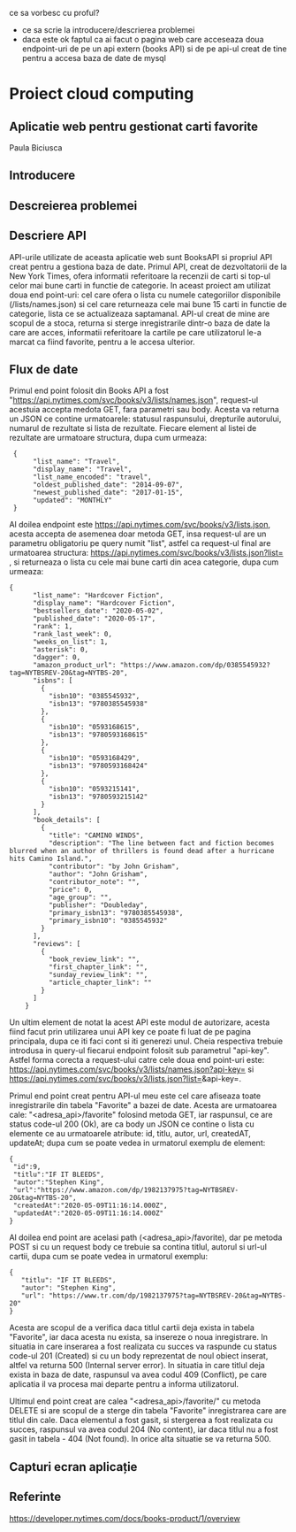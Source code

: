 ce sa vorbesc cu proful?

 - ce sa scrie la introducere/descrierea problemei
 - daca este ok faptul ca ai facut o pagina web care acceseaza doua endpoint-uri de pe un api extern (books API)
si de pe api-ul creat de tine pentru a accesa baza de date de mysql

# Proiect cloud computing
## Aplicatie web pentru gestionat carti favorite
Paula Biciusca

## Introducere



## Descreierea problemei



## Descriere API
API-urile utilizate de aceasta aplicatie web sunt BooksAPI si propriul API creat pentru a gestiona baza de date.
Primul API, creat de dezvoltatorii de la New York Times, ofera informatii referitoare la recenzii de carti si top-ul celor mai bune carti in functie de categorie. In aceast proiect am utilizat doua end point-uri: cel care ofera o lista cu numele categoriilor disponibile (/lists/names.json) si cel care returneaza cele mai bune 15 carti in functie de categorie, lista ce se actualizeaza saptamanal.
API-ul creat de mine are scopul de a stoca, returna si sterge inregistrarile dintr-o baza de date la care are acces, informatii referitoare la cartile pe care utilizatorul le-a marcat ca fiind favorite, pentru a le accesa ulterior.


## Flux de date
Primul end point folosit din Books API a fost "https://api.nytimes.com/svc/books/v3/lists/names.json", request-ul acestuia accepta medota GET, fara parametri sau body.
Acesta va returna un JSON ce contine urmatoarele: statusul raspunsului, drepturile autorului, numarul de rezultate si lista de rezultate. Fiecare element al listei de rezultate are urmatoare structura, dupa cum urmeaza: 
```
 {
      "list_name": "Travel",
      "display_name": "Travel",
      "list_name_encoded": "travel",
      "oldest_published_date": "2014-09-07",
      "newest_published_date": "2017-01-15",
      "updated": "MONTHLY"
 }
```

Al doilea endpoint este https://api.nytimes.com/svc/books/v3/lists.json, acesta accepta de asemenea doar metoda GET, insa request-ul are un parametru obligatoriu pe query numit "list", astfel ca request-ul final are urmatoarea structura: https://api.nytimes.com/svc/books/v3/lists.json?list=<numeLista> , si returneaza o lista cu cele mai bune carti din acea categorie, dupa cum urmeaza:

```
{
      "list_name": "Hardcover Fiction",
      "display_name": "Hardcover Fiction",
      "bestsellers_date": "2020-05-02",
      "published_date": "2020-05-17",
      "rank": 1,
      "rank_last_week": 0,
      "weeks_on_list": 1,
      "asterisk": 0,
      "dagger": 0,
      "amazon_product_url": "https://www.amazon.com/dp/0385545932?tag=NYTBSREV-20&tag=NYTBS-20",
      "isbns": [
        {
          "isbn10": "0385545932",
          "isbn13": "9780385545938"
        },
        {
          "isbn10": "0593168615",
          "isbn13": "9780593168615"
        },
        {
          "isbn10": "0593168429",
          "isbn13": "9780593168424"
        },
        {
          "isbn10": "0593215141",
          "isbn13": "9780593215142"
        }
      ],
      "book_details": [
        {
          "title": "CAMINO WINDS",
          "description": "The line between fact and fiction becomes blurred when an author of thrillers is found dead after a hurricane hits Camino Island.",
          "contributor": "by John Grisham",
          "author": "John Grisham",
          "contributor_note": "",
          "price": 0,
          "age_group": "",
          "publisher": "Doubleday",
          "primary_isbn13": "9780385545938",
          "primary_isbn10": "0385545932"
        }
      ],
      "reviews": [
        {
          "book_review_link": "",
          "first_chapter_link": "",
          "sunday_review_link": "",
          "article_chapter_link": ""
        }
      ]
    }
```
Un ultim element de notat la acest API este modul de autorizare, acesta fiind facut prin utilizarea unui API key ce poate fi luat de pe pagina principala, dupa ce iti faci cont si iti generezi unul. Cheia respectiva trebuie introdusa in query-ul fiecarui endpoint folosit sub parametrul "api-key". Astfel forma corecta a request-ului catre cele doua end point-uri este: https://api.nytimes.com/svc/books/v3/lists/names.json?api-key=<cheiaGenerata> si https://api.nytimes.com/svc/books/v3/lists.json?list=<numeLista>&api-key=<cheiaGenerata>.

Primul end point creat pentru API-ul meu este cel care afiseaza toate inregistrarile din tabela "Favorite" a bazei de date.
Acesta are urmatoarea cale: "<adresa_api>/favorite" folosind metoda GET, iar raspunsul, ce are status code-ul 200 (Ok), are ca body un JSON ce contine o lista cu elemente ce au urmatoarele atribute: id, titlu, autor, url, createdAT, updateAt; dupa cum se poate vedea in urmatorul exemplu de element:
 
 ```
 {
  "id":9,
  "titlu":"IF IT BLEEDS",
  "autor":"Stephen King",
  "url":"https://www.amazon.com/dp/1982137975?tag=NYTBSREV-20&tag=NYTBS-20",
  "createdAt":"2020-05-09T11:16:14.000Z",
  "updatedAt":"2020-05-09T11:16:14.000Z"
 }
 ```
Al doilea end point are acelasi path (<adresa_api>/favorite), dar pe metoda POST si cu un request body ce trebuie sa contina titlul, autorul si url-ul cartii, dupa cum se poate vedea in urmatorul exemplu:
 
 ```
 {
	"titlu": "IF IT BLEEDS",
	"autor": "Stephen King",
	"url": "https://www.tr.com/dp/1982137975?tag=NYTBSREV-20&tag=NYTBS-20"
}
 ```
Acesta are scopul de a verifica daca titlul cartii deja exista in tabela "Favorite", iar daca acesta nu exista, sa insereze o noua inregistrare. In situatia in care inserarea a fost realizata cu succes va raspunde cu status code-ul 201 (Created) si cu un body reprezentat de noul obiect inserat, altfel va returna 500 (Internal server error). In situatia in care titlul deja exista in baza de date, raspunsul va avea codul 409 (Conflict), pe care aplicatia il va procesa mai departe pentru a informa utilizatorul.

Ultimul end point creat are calea "<adresa_api>/favorite/<titlu>" cu metoda DELETE si are scopul de a sterge din tabela "Favorite" inregistrarea care are titlul din cale. Daca elementul a fost gasit, si stergerea a fost realizata cu succes, raspunsul va avea codul 204 (No content), iar daca titlul nu a fost gasit in tabela - 404 (Not found). In orice alta situatie se va returna 500.

## Capturi ecran aplicație



## Referinte
https://developer.nytimes.com/docs/books-product/1/overview
